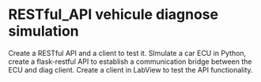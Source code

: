 # RESTful_API vehicule diagnose simulation 
Create a RESTful API and a client to test it.
SImulate a car ECU in Python, create a flask-restful API to establish a communication bridge between the ECU and diag client.
Create a client in LabView to test the API functionality.
